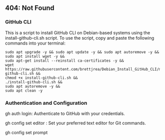 404: Not Found
---
### GitHub CLI

This is a script to install GitHub CLI on Debian-based systems using the install-github-cli.sh script. To use the script, copy and paste the following commands into your terminal:

```
sudo apt upgrade -y && sudo apt update -y && sudo apt autoremove -y &&
sudo apt install wget -y &&
sudo apt-get install --reinstall ca-certificates -y &&
wget https://raw.githubusercontent.com/brettjrea/Debian_Install_GitHub_CLI/main/install-github-cli.sh &&
chmod +x install-github-cli.sh &&
./install-github-cli.sh &&
sudo apt autoremove -y &&
sudo apt clean -y
```
 
### Authentication and Configuration

gh auth login: Authenticate to GitHub with your credentials.

gh config set editor <editor>: Set your preferred text editor for Git commands.

gh config set prompt <style>: Customize the shell prompt for GitHub CLI.

### Repository Management

gh repo create <name> [--public|--private]: Create a new GitHub repository with the given name and visibility.

gh repo clone <repo> [-- <git-clone-args>]: Clone a GitHub repository locally with optional Git clone arguments.

gh repo view <repo>: View a GitHub repository in the browser.

gh repo fork <repo> [--clone|--remote-name=<name>]: Fork a GitHub repository to your account with optional cloning or custom remote name.

gh repo delete <repo> [--yes]: Delete a GitHub repository with optional confirmation.

### Pull Request Management

gh pr create: Create a new pull request in the current repository.

gh pr checkout <number>: Check out the branch for the given pull request number.

gh pr view <number>: View a pull request in the browser.

gh pr merge <number> [--merge-method=<merge-method>]: Merge a pull request with optional merge method.

### Issue Management

gh issue create: Create a new issue in the current repository.

gh issue list [--assignee=<login>|--label=<label>|--state=<state>|--author=<login>|--mention=<login>]: List issues in the current repository with optional filters.

gh issue view <number>: View an issue in the browser.

gh issue close <number>: Close an issue.

### Workflow Management

gh workflow list: List the workflows in the current repository.

gh workflow view <name>: View details of a workflow in the current repository.

gh workflow run <name> [--ref=<ref>]: Manually trigger a workflow in the current repository with optional ref.
 
---
This is not an exhaustive list of all available commands, but these are some of the most commonly used ones. You can get a full list of commands and their descriptions by running gh help.
